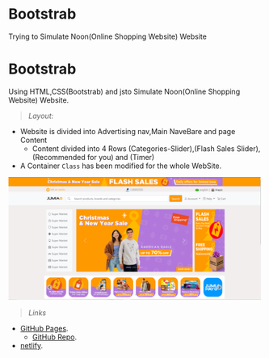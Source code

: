 # Bootstrab
Trying to Simulate Noon(Online Shopping Website) Website
# Bootstrab
Using HTML,CSS(Bootstrab) and jsto Simulate Noon(Online Shopping Website) Website.
>*Layout:*
-  Website is divided into Advertising nav,Main NaveBare and page Content
    - Content divided into 4 Rows (Categories-Slider),(Flash Sales Slider),(Recommended for you) and (Timer)  
- A Container `Class` has been modified for the whole WebSite.
<img src="images/pagehome.png" width="500" title="Website layout design" alt="website is Designed in a Container Frame"/>



>*Links*
- [GitHub Pages](https://github.com/ITIPython-Projects/Bootstrab).
    + [GitHub Repo](https://github.com/ITIPython-Projects/Bootstrab.git).
- [netlify](https://bootstrabjumia.netlify.app/).
